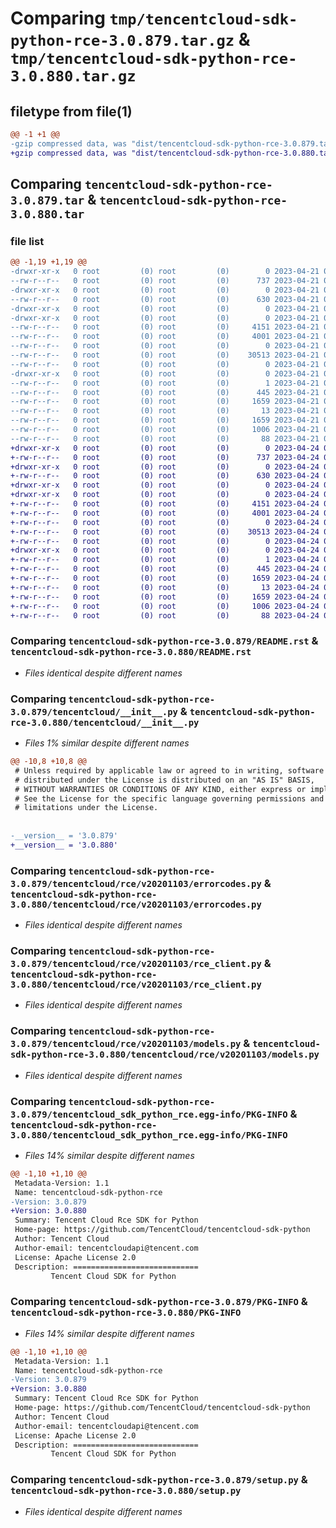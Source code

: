 # Comparing `tmp/tencentcloud-sdk-python-rce-3.0.879.tar.gz` & `tmp/tencentcloud-sdk-python-rce-3.0.880.tar.gz`

## filetype from file(1)

```diff
@@ -1 +1 @@
-gzip compressed data, was "dist/tencentcloud-sdk-python-rce-3.0.879.tar", last modified: Fri Apr 21 00:58:03 2023, max compression
+gzip compressed data, was "dist/tencentcloud-sdk-python-rce-3.0.880.tar", last modified: Mon Apr 24 03:24:47 2023, max compression
```

## Comparing `tencentcloud-sdk-python-rce-3.0.879.tar` & `tencentcloud-sdk-python-rce-3.0.880.tar`

### file list

```diff
@@ -1,19 +1,19 @@
-drwxr-xr-x   0 root         (0) root         (0)        0 2023-04-21 00:58:03.000000 tencentcloud-sdk-python-rce-3.0.879/
--rw-r--r--   0 root         (0) root         (0)      737 2023-04-21 00:58:03.000000 tencentcloud-sdk-python-rce-3.0.879/README.rst
-drwxr-xr-x   0 root         (0) root         (0)        0 2023-04-21 00:58:03.000000 tencentcloud-sdk-python-rce-3.0.879/tencentcloud/
--rw-r--r--   0 root         (0) root         (0)      630 2023-04-21 00:58:03.000000 tencentcloud-sdk-python-rce-3.0.879/tencentcloud/__init__.py
-drwxr-xr-x   0 root         (0) root         (0)        0 2023-04-21 00:58:03.000000 tencentcloud-sdk-python-rce-3.0.879/tencentcloud/rce/
-drwxr-xr-x   0 root         (0) root         (0)        0 2023-04-21 00:58:03.000000 tencentcloud-sdk-python-rce-3.0.879/tencentcloud/rce/v20201103/
--rw-r--r--   0 root         (0) root         (0)     4151 2023-04-21 00:58:03.000000 tencentcloud-sdk-python-rce-3.0.879/tencentcloud/rce/v20201103/errorcodes.py
--rw-r--r--   0 root         (0) root         (0)     4001 2023-04-21 00:58:03.000000 tencentcloud-sdk-python-rce-3.0.879/tencentcloud/rce/v20201103/rce_client.py
--rw-r--r--   0 root         (0) root         (0)        0 2023-04-21 00:58:03.000000 tencentcloud-sdk-python-rce-3.0.879/tencentcloud/rce/v20201103/__init__.py
--rw-r--r--   0 root         (0) root         (0)    30513 2023-04-21 00:58:03.000000 tencentcloud-sdk-python-rce-3.0.879/tencentcloud/rce/v20201103/models.py
--rw-r--r--   0 root         (0) root         (0)        0 2023-04-21 00:58:03.000000 tencentcloud-sdk-python-rce-3.0.879/tencentcloud/rce/__init__.py
-drwxr-xr-x   0 root         (0) root         (0)        0 2023-04-21 00:58:03.000000 tencentcloud-sdk-python-rce-3.0.879/tencentcloud_sdk_python_rce.egg-info/
--rw-r--r--   0 root         (0) root         (0)        1 2023-04-21 00:58:03.000000 tencentcloud-sdk-python-rce-3.0.879/tencentcloud_sdk_python_rce.egg-info/dependency_links.txt
--rw-r--r--   0 root         (0) root         (0)      445 2023-04-21 00:58:03.000000 tencentcloud-sdk-python-rce-3.0.879/tencentcloud_sdk_python_rce.egg-info/SOURCES.txt
--rw-r--r--   0 root         (0) root         (0)     1659 2023-04-21 00:58:03.000000 tencentcloud-sdk-python-rce-3.0.879/tencentcloud_sdk_python_rce.egg-info/PKG-INFO
--rw-r--r--   0 root         (0) root         (0)       13 2023-04-21 00:58:03.000000 tencentcloud-sdk-python-rce-3.0.879/tencentcloud_sdk_python_rce.egg-info/top_level.txt
--rw-r--r--   0 root         (0) root         (0)     1659 2023-04-21 00:58:03.000000 tencentcloud-sdk-python-rce-3.0.879/PKG-INFO
--rw-r--r--   0 root         (0) root         (0)     1006 2023-04-21 00:58:03.000000 tencentcloud-sdk-python-rce-3.0.879/setup.py
--rw-r--r--   0 root         (0) root         (0)       88 2023-04-21 00:58:03.000000 tencentcloud-sdk-python-rce-3.0.879/setup.cfg
+drwxr-xr-x   0 root         (0) root         (0)        0 2023-04-24 03:24:47.000000 tencentcloud-sdk-python-rce-3.0.880/
+-rw-r--r--   0 root         (0) root         (0)      737 2023-04-24 03:24:47.000000 tencentcloud-sdk-python-rce-3.0.880/README.rst
+drwxr-xr-x   0 root         (0) root         (0)        0 2023-04-24 03:24:47.000000 tencentcloud-sdk-python-rce-3.0.880/tencentcloud/
+-rw-r--r--   0 root         (0) root         (0)      630 2023-04-24 03:24:47.000000 tencentcloud-sdk-python-rce-3.0.880/tencentcloud/__init__.py
+drwxr-xr-x   0 root         (0) root         (0)        0 2023-04-24 03:24:47.000000 tencentcloud-sdk-python-rce-3.0.880/tencentcloud/rce/
+drwxr-xr-x   0 root         (0) root         (0)        0 2023-04-24 03:24:47.000000 tencentcloud-sdk-python-rce-3.0.880/tencentcloud/rce/v20201103/
+-rw-r--r--   0 root         (0) root         (0)     4151 2023-04-24 03:24:47.000000 tencentcloud-sdk-python-rce-3.0.880/tencentcloud/rce/v20201103/errorcodes.py
+-rw-r--r--   0 root         (0) root         (0)     4001 2023-04-24 03:24:47.000000 tencentcloud-sdk-python-rce-3.0.880/tencentcloud/rce/v20201103/rce_client.py
+-rw-r--r--   0 root         (0) root         (0)        0 2023-04-24 03:24:47.000000 tencentcloud-sdk-python-rce-3.0.880/tencentcloud/rce/v20201103/__init__.py
+-rw-r--r--   0 root         (0) root         (0)    30513 2023-04-24 03:24:47.000000 tencentcloud-sdk-python-rce-3.0.880/tencentcloud/rce/v20201103/models.py
+-rw-r--r--   0 root         (0) root         (0)        0 2023-04-24 03:24:47.000000 tencentcloud-sdk-python-rce-3.0.880/tencentcloud/rce/__init__.py
+drwxr-xr-x   0 root         (0) root         (0)        0 2023-04-24 03:24:47.000000 tencentcloud-sdk-python-rce-3.0.880/tencentcloud_sdk_python_rce.egg-info/
+-rw-r--r--   0 root         (0) root         (0)        1 2023-04-24 03:24:47.000000 tencentcloud-sdk-python-rce-3.0.880/tencentcloud_sdk_python_rce.egg-info/dependency_links.txt
+-rw-r--r--   0 root         (0) root         (0)      445 2023-04-24 03:24:47.000000 tencentcloud-sdk-python-rce-3.0.880/tencentcloud_sdk_python_rce.egg-info/SOURCES.txt
+-rw-r--r--   0 root         (0) root         (0)     1659 2023-04-24 03:24:47.000000 tencentcloud-sdk-python-rce-3.0.880/tencentcloud_sdk_python_rce.egg-info/PKG-INFO
+-rw-r--r--   0 root         (0) root         (0)       13 2023-04-24 03:24:47.000000 tencentcloud-sdk-python-rce-3.0.880/tencentcloud_sdk_python_rce.egg-info/top_level.txt
+-rw-r--r--   0 root         (0) root         (0)     1659 2023-04-24 03:24:47.000000 tencentcloud-sdk-python-rce-3.0.880/PKG-INFO
+-rw-r--r--   0 root         (0) root         (0)     1006 2023-04-24 03:24:47.000000 tencentcloud-sdk-python-rce-3.0.880/setup.py
+-rw-r--r--   0 root         (0) root         (0)       88 2023-04-24 03:24:47.000000 tencentcloud-sdk-python-rce-3.0.880/setup.cfg
```

### Comparing `tencentcloud-sdk-python-rce-3.0.879/README.rst` & `tencentcloud-sdk-python-rce-3.0.880/README.rst`

 * *Files identical despite different names*

### Comparing `tencentcloud-sdk-python-rce-3.0.879/tencentcloud/__init__.py` & `tencentcloud-sdk-python-rce-3.0.880/tencentcloud/__init__.py`

 * *Files 1% similar despite different names*

```diff
@@ -10,8 +10,8 @@
 # Unless required by applicable law or agreed to in writing, software
 # distributed under the License is distributed on an "AS IS" BASIS,
 # WITHOUT WARRANTIES OR CONDITIONS OF ANY KIND, either express or implied.
 # See the License for the specific language governing permissions and
 # limitations under the License.
 
 
-__version__ = '3.0.879'
+__version__ = '3.0.880'
```

### Comparing `tencentcloud-sdk-python-rce-3.0.879/tencentcloud/rce/v20201103/errorcodes.py` & `tencentcloud-sdk-python-rce-3.0.880/tencentcloud/rce/v20201103/errorcodes.py`

 * *Files identical despite different names*

### Comparing `tencentcloud-sdk-python-rce-3.0.879/tencentcloud/rce/v20201103/rce_client.py` & `tencentcloud-sdk-python-rce-3.0.880/tencentcloud/rce/v20201103/rce_client.py`

 * *Files identical despite different names*

### Comparing `tencentcloud-sdk-python-rce-3.0.879/tencentcloud/rce/v20201103/models.py` & `tencentcloud-sdk-python-rce-3.0.880/tencentcloud/rce/v20201103/models.py`

 * *Files identical despite different names*

### Comparing `tencentcloud-sdk-python-rce-3.0.879/tencentcloud_sdk_python_rce.egg-info/PKG-INFO` & `tencentcloud-sdk-python-rce-3.0.880/tencentcloud_sdk_python_rce.egg-info/PKG-INFO`

 * *Files 14% similar despite different names*

```diff
@@ -1,10 +1,10 @@
 Metadata-Version: 1.1
 Name: tencentcloud-sdk-python-rce
-Version: 3.0.879
+Version: 3.0.880
 Summary: Tencent Cloud Rce SDK for Python
 Home-page: https://github.com/TencentCloud/tencentcloud-sdk-python
 Author: Tencent Cloud
 Author-email: tencentcloudapi@tencent.com
 License: Apache License 2.0
 Description: ============================
         Tencent Cloud SDK for Python
```

### Comparing `tencentcloud-sdk-python-rce-3.0.879/PKG-INFO` & `tencentcloud-sdk-python-rce-3.0.880/PKG-INFO`

 * *Files 14% similar despite different names*

```diff
@@ -1,10 +1,10 @@
 Metadata-Version: 1.1
 Name: tencentcloud-sdk-python-rce
-Version: 3.0.879
+Version: 3.0.880
 Summary: Tencent Cloud Rce SDK for Python
 Home-page: https://github.com/TencentCloud/tencentcloud-sdk-python
 Author: Tencent Cloud
 Author-email: tencentcloudapi@tencent.com
 License: Apache License 2.0
 Description: ============================
         Tencent Cloud SDK for Python
```

### Comparing `tencentcloud-sdk-python-rce-3.0.879/setup.py` & `tencentcloud-sdk-python-rce-3.0.880/setup.py`

 * *Files identical despite different names*

